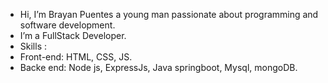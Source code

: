 - Hi, I’m Brayan Puentes a young man passionate about programming and software development.
- I’m a FullStack Developer.
- Skills :
- Front-end: HTML, CSS, JS.
- Backe end: Node js, ExpressJs, Java springboot, Mysql, mongoDB.

<!---
SMITH367/SMITH367 is a ✨ special ✨ repository because its `README.md` (this file) appears on your GitHub profile.
You can click the Preview link to take a look at your changes.
--->
